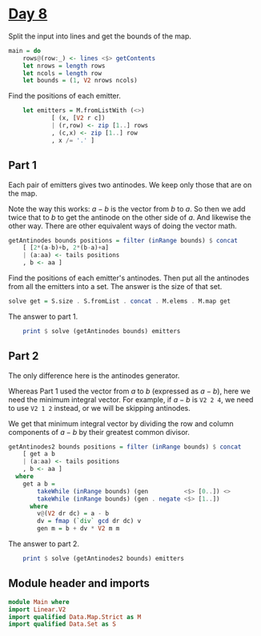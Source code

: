 # [Day 8](https://adventofcode.com/2024/day/8)

Split the input into lines and get the bounds of the map.

```haskell top:3
main = do
    rows@(row:_) <- lines <$> getContents
    let nrows = length rows
    let ncols = length row
    let bounds = (1, V2 nrows ncols)
```

Find the positions of each emitter.

```haskell top:3
    let emitters = M.fromListWith (<>)
            [ (x, [V2 r c]) 
            | (r,row) <- zip [1..] rows
            , (c,x) <- zip [1..] row
            , x /= '.' ]
```

## Part 1

Each pair of emitters gives two antinodes.
We keep only those that are on the map.

Note the way this works: $a-b$ is the vector from $b$ to $a$. So then we add
twice that to $b$ to get the antinode on the other side of $a$. And likewise
the other way. There are other equivalent ways of doing the vector math.

```haskell
getAntinodes bounds positions = filter (inRange bounds) $ concat
    [ [2*(a-b)+b, 2*(b-a)+a]
    | (a:aa) <- tails positions
    , b <- aa ]
```

Find the positions of each emitter's antinodes.
Then put all the antinodes from all the emitters into a set.
The answer is the size of that set.

```haskell
solve get = S.size . S.fromList . concat . M.elems . M.map get
```

The answer to part 1.

```haskell top:3
    print $ solve (getAntinodes bounds) emitters
```

## Part 2

The only difference here is the antinodes generator.

Whereas Part 1 used the vector from $a$ to $b$ (expressed as $a-b$), here we
need the minimum integral vector. For example, if $a-b$ is `V2 2 4`, we need to
use `V2 1 2` instead, or we will be skipping antinodes.

We get that minimum integral vector by dividing the row and column components
of $a-b$ by their greatest common divisor.

```haskell
getAntinodes2 bounds positions = filter (inRange bounds) $ concat
    [ get a b
    | (a:aa) <- tails positions
    , b <- aa ]
  where
    get a b =
        takeWhile (inRange bounds) (gen          <$> [0..]) <>
        takeWhile (inRange bounds) (gen . negate <$> [1..])
      where
        v@(V2 dr dc) = a - b
        dv = fmap (`div` gcd dr dc) v
        gen m = b + dv * V2 m m
```

The answer to part 2.

```haskell top:3
    print $ solve (getAntinodes2 bounds) emitters
```

## Module header and imports

```haskell top
module Main where
import Linear.V2
import qualified Data.Map.Strict as M
import qualified Data.Set as S
```
